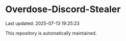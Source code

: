 # Overdose-Discord-Stealer

Last updated: 2025-07-13 19:25:23

This repository is automatically maintained.
